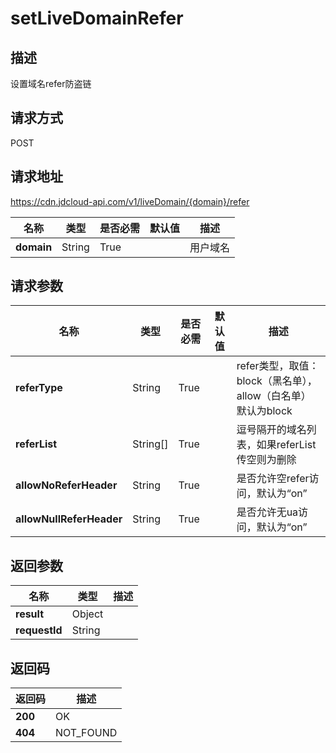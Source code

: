 # setLiveDomainRefer


## 描述
设置域名refer防盗链

## 请求方式
POST

## 请求地址
https://cdn.jdcloud-api.com/v1/liveDomain/{domain}/refer

|名称|类型|是否必需|默认值|描述|
|---|---|---|---|---|
|**domain**|String|True| |用户域名|

## 请求参数
|名称|类型|是否必需|默认值|描述|
|---|---|---|---|---|
|**referType**|String|True| |refer类型，取值：block（黑名单），allow（白名单）默认为block|
|**referList**|String[]|True| |逗号隔开的域名列表，如果referList传空则为删除|
|**allowNoReferHeader**|String|True| |是否允许空refer访问，默认为“on”|
|**allowNullReferHeader**|String|True| |是否允许无ua访问，默认为“on”|


## 返回参数
|名称|类型|描述|
|---|---|---|
|**result**|Object| |
|**requestId**|String| |


## 返回码
|返回码|描述|
|---|---|
|**200**|OK|
|**404**|NOT_FOUND|
